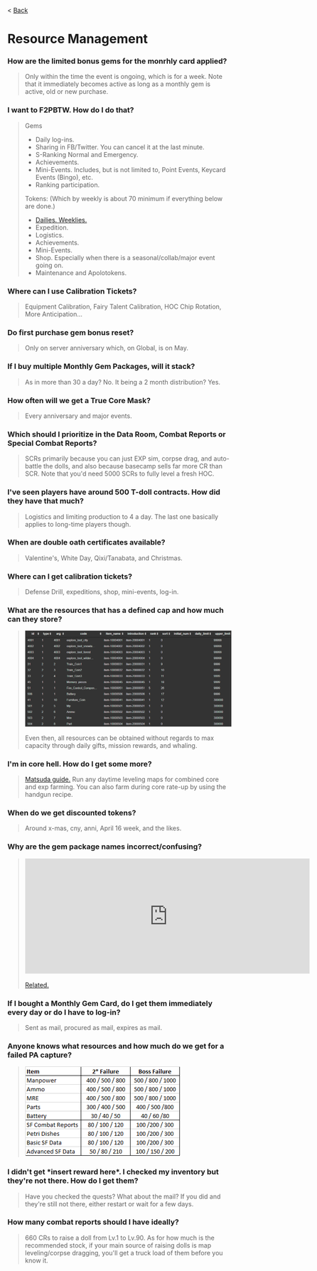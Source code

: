 < [Back](/GFL/mainpage)

# Resource Management

### How are the limited bonus gems for the monrhly card applied?

> Only within the time the event is ongoing, which is for a week. Note that it immediately becomes active as long as a monthly gem is active, old or new purchase.

### I want to F2PBTW. How do I do that?

> Gems
> - Daily log-ins.
> - Sharing in FB/Twitter. You can cancel it at the last minute.
> - S-Ranking Normal and Emergency.
> - Achievements.
> - Mini-Events. Includes, but is not limited to, Point Events, Keycard Events (Bingo), etc.
> - Ranking participation.
>
> Tokens: (Which by weekly is about 70 minimum if everything below are done.)
> - [Dailies. Weeklies.](https://dmesse.egloos.com/m/3594243)
> - Expedition.
> - Logistics.
> - Achievements.
> - Mini-Events.
> - Shop. Especially when there is a seasonal/collab/major event going on.
> - Maintenance and Apolotokens.

### Where can I use Calibration Tickets?

> Equipment Calibration, Fairy Talent Calibration, HOC Chip Rotation, More Anticipation...

### Do first purchase gem bonus reset?

> Only on server anniversary which, on Global, is on May.

### If I buy multiple Monthly Gem Packages, will it stack?

> As in more than 30 a day? No. It being a 2 month distribution? Yes.

### How often will we get a True Core Mask?

> Every anniversary and major events.

### Which should I prioritize in the Data Room, Combat Reports or Special Combat Reports?

> SCRs primarily because you can just EXP sim, corpse drag, and auto-battle the dolls, and also because basecamp sells far more CR than SCR. Note that you'd need 5000 SCRs to fully level a fresh HOC.

### I've seen players have around 500 T-doll contracts. How did they have that much?

> Logistics and limiting production to 4 a day. The last one basically applies to long-time players though.

### When are double oath certificates available?

> Valentine's, White Day, Qixi/Tanabata, and Christmas.

### Where can I get calibration tickets?

> Defense Drill, expeditions, shop, mini-events, log-in.

### What are the resources that has a defined cap and how much can they store?

> ![List.](/GFL/assets/images/ResourceCap.png)
>
> Even then, all resources can be obtained without regards to max capacity through daily gifts, mission rewards, and whaling.

### I'm in core hell. How do I get some more?

> [Matsuda guide.](https://gfl.matsuda.tips/post/its_still_not_enough_fuck) Run any daytime leveling maps for combined core and exp farming. You can also farm during core rate-up by using the handgun recipe.

### When do we get discounted tokens?

> Around x-mas, cny, anni, April 16 week, and the likes.

### Why are the gem package names incorrect/confusing?

> <iframe id="reddit-embed" src="https://www.redditmedia.com/r/girlsfrontline/comments/q1rscp/weekly_commanders_lounge_october_05_2021/hg41790/?depth=1&amp;showmore=false&amp;embed=true&amp;showmedia=false&amp;theme=dark" sandbox="allow-scripts allow-same-origin allow-popups" style="border: none;" height="259" width="640" scrolling="no"></iframe>
>
> [Related.](https://old.reddit.com/r/girlsfrontline/comments/mzjdl5/weekly_commanders_lounge_april_27_2021/gwrie7y/)

### If I bought a Monthly Gem Card, do I get them immediately every day or do I have to log-in?

> Sent as mail, procured as mail, expires as mail.

### Anyone knows what resources and how much do we get for a failed PA capture?

> ![](/GFL/assets/images/CaptureFail.png "Slashes are because probability")

### I didn't get \*insert reward here*. I checked my inventory but they're not there. How do I get them?

> Have you checked the quests? What about the mail? If you did and they're still not there, either restart or wait for a few days.

### How many combat reports should I have ideally?

> 660 CRs to raise a doll from Lv.1 to Lv.90. As for how much is the recommended stock, if your main source of raising dolls is map leveling/corpse dragging, you'll get a truck load of them before you know it.